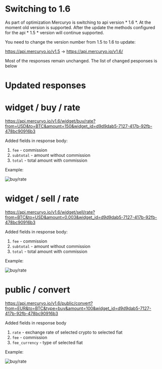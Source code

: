 # Switching to 1.6
As part of optimization Mercuryo is switching to api version * 1.6 *. At the moment old version is supported. After the update the methods configured for the api * 1.5 * version will continue supported.

You need to change the version number from 1.5 to 1.6 to update:

https://api.mercuryo.io/v1.5 -> https://api.mercuryo.io/v1.6/

Most of the responses remain unchanged. The list of changed pesponses is below

# Updated responses
# widget / buy / rate
https://api.mercuryo.io/v1.6/widget/buy/rate?from=USD&to=BTC&amount=150&widget_id=d9d9dab5-7127-417b-92fb-478bc90916b3

Added fields in response body:
1. `fee` - commission
2. `subtotal` - amount without commission
3. `total` - total amount with commission

Example:

![buy/rate](https://github.com/IgnatBatuev/draft1.6api/blob/main/widget_sell.png?raw=true)
# widget / sell / rate
https://api.mercuryo.io/v1.6/widget/sell/rate?from=BTC&to=USD&amount=0.003&widget_id=d9d9dab5-7127-417b-92fb-478bc90916b3

Added fields in response body:
1. `fee` - commission
2. `subtotal` - amount without commission
3. `total` - total amount with commission

Example:

![buy/rate](https://github.com/IgnatBatuev/draft1.6api/blob/main/widget_sell.png)
# public / convert
https://api.mercuryo.io/v1.6/public/convert?from=EUR&to=BTC&type=buy&amount=100&widget_id=d9d9dab5-7127-417b-92fb-478bc90916b3

Added fields in response body
1. `rate` - exchange rate of selected crypto to selected fiat
2. `fee` - commission
3. `fee_currency` - type of selected fiat

Example:

![buy/rate](https://github.com/IgnatBatuev/draft1.6api/blob/main/public_convert.png)
